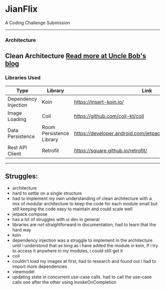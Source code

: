 # JianFlix
A Coding Challenge Submission
___

### Architecture
Clean Architecture
[Read more at Uncle Bob's blog](https://blog.cleancoder.com/uncle-bob/2012/08/13/the-clean-architecture.html)
---

### Libraries Used
| Type                 | Library                  | Link                                                         |
|----------------------|--------------------------|--------------------------------------------------------------|
| Dependency Injection | Koin                     | https://insert-koin.io/                                      |
| Image Loading        | Coil                     | https://github.com/coil-kt/coil                              |
| Data Persistence     | Room Persistence Library | https://developer.android.com/jetpack/androidx/releases/room |
| Rest API Client      | Retrofit                 | https://square.github.io/retrofit/                           |
---

## Struggles:
- architecture
 - hard to settle on a single structure
 - had to implement my own understanding of clean architecture with a mix of modular architecture to keep the code for each module small but still keeping the code easy to maintain and could scale well
- jetpack compose
 - has a lot of struggles with ui dev in general
 - libraries are not straightforward in documentation, had to learn that the hard way
- koin
 - dependency injection  was a struggle to implement in the architecture until i understood that as long as i have added the module in koin, if i try to access it anywhere in my modules, i could still get it
- coil
 - couldn't load my images at first, had to research and found out i had to import more dependencies
- viewmodel
 - updating state in concurrent use-case calls. had to call the use-case calls one after the other using invokeOnCompletion